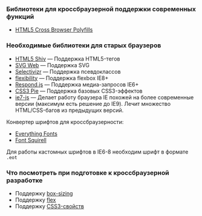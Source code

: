 ### Библиотеки для кроссбраузерной поддержки современных функций

* [HTML5 Cross Browser Polyfills](https://github.com/Modernizr/Modernizr/wiki/HTML5-Cross-Browser-Polyfills)

### Необходимые библиотеки для старых браузеров

* [HTML5 Shiv](https://github.com/aFarkas/html5shiv/) — Поддержка HTML5-тегов
* [SVG Web](https://code.google.com/archive/p/svgweb/) — Поддержка SVG
* [Selectivizr](http://selectivizr.com/) — Поддержка псевдоклассов
* [flexibility](https://github.com/jonathantneal/flexibility) — Поддержка flexbox IE8+
* [Respond.js](https://github.com/scottjehl/Respond) — Поддержка медиа-запросов IE6+ 
* [CSS3 Pie](http://css3pie.com/) — Поддержка базовых CSS3-эффектов
* [ie7-js](https://code.google.com/archive/p/ie7-js/) — Делает работу браузера IE похожей на более современные версии (максимум есть решение до IE9). Лечит множество HTML/CSS-багов из предыдущих версий.

Конвертер шрифтов для кроссбраузерности:
* [Everything Fonts](https://everythingfonts.com/font-face)
* [Font Squirell](https://www.fontsquirrel.com/)

Для работы кастомных шрифтов в IE6-8 необходим шрифт в формате `.eot`

### Что посмотреть при подготовке к кроссбраузерной разработке

* Поддержку [box-sizing](http://caniuse.com/#search=box-sizing)
* Поддержку [flex](http://caniuse.com/#search=flex)
* Поддержку [CSS3-свойств](http://caniuse.com/#search=CSS3)